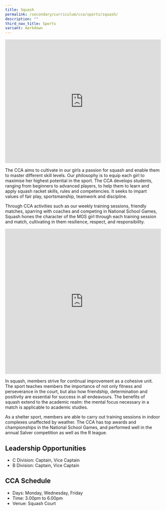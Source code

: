 ```yaml
---
title: Squash
permalink: /secondary/curriculum/cca/sports/squash/
description: ""
third_nav_title: Sports
variant: markdown
---
```

<div style="width:100%; height:400px">
  <iframe class="ive_eobj_center" allowfullscreen="" frameborder="0" title="" src="https://www.youtube.com/embed/fE5MRShEUVc" height="100%" width="100%">
  </iframe>
</div>

The CCA aims to cultivate in our girls a passion for squash and enable them to master different skill levels. Our philosophy is to equip each girl to maximise her highest potential in the sport. The CCA develops students, ranging from beginners to advanced players, to help them to learn and apply squash racket skills, rules and competencies. It seeks to impart values of fair play, sportsmanship, teamwork and discipline.

Through CCA activities such as our weekly training sessions, friendly matches, sparring with coaches and competing in National School Games, Squash hones the character of the MGS girl through each training session and match, cultivating in them resilience, respect, and responsibility.

<div style="width:100%; height:470px">
	<iframe src="https://docs.google.com/presentation/d/e/2PACX-1vTwaSVO5Y0FOQpB0QSd6ClYBXSXPWkMv4cLDXT-5lnTJRnYZWNcxenLGJ4sNent01PZ1PCi0U-pZFB0/embed?start=true&amp;loop=true&amp;delayms=3000" frameborder="0" width="100%" height="100%" allowfullscreen="true"></iframe>
</div>

In squash, members strive for continual improvement as a cohesive unit. The sport teaches members the importance of not only fitness and perseverance in the court, but also how friendship, determination and positivity are essential for success in all endeavours. The benefits of squash extend to the academic realm: the mental focus necessary in a match is applicable to academic studies.

As a shelter sport, members are able to carry out training sessions in indoor complexes unaffected by weather. The CCA has top awards and championships in the National School Games, and performed well in the annual Salver competition as well as the R league.


## Leadership Opportunities

* C Division: Captain, Vice Captain
* B Division: Captain, Vice Captain


## CCA Schedule

* Days: Monday, Wednesday, Friday
* Time: 3.00pm to 6.00pm
* Venue: Squash Court